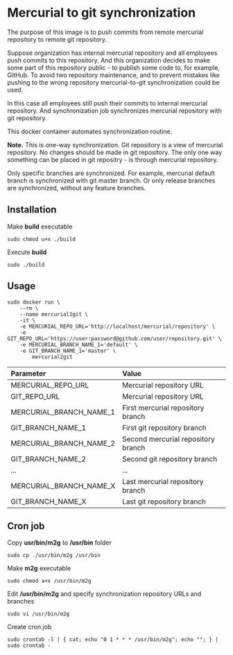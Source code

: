 Mercurial to git synchronization
======================================
The purpose of this image is to push commits from remote mercurial repository to remote git repository.

Suppose organization has internal mercurial repository and all employees push commits to this repository.
And this organization decides to make some part of this repository public - to publish some code to, for example, GitHub.
To avoid two repository maintenance, and to prevent mistakes like pushing to the wrong repository mercurial-to-git synchronization could be used.

In this case all employees still push their commits to internal mercurial repository.
And synchronization job synchronizes mercurial repository with git repository. 

This docker container automates synchronization routine.

**Note.**
This is one-way synchronization.
Git repository is a view of mercurial repository.
No changes should be made in git repository.
The only one way something can be placed in git repositry - is through mercurial repository.

Only specific branches are synchronized.
For example, mercurial default branch is synchronized with git master branch.
Or only release branches are synchronized, without any feature branches.

Installation
------------
Make **build** executable
``` 
sudo chmod u+x ./build
```

Execute **build**
```
sudo ./build
```

Usage
-----
```
sudo docker run \
    --rm \
    --name mercurial2git \
    -it \
    -e MERCURIAL_REPO_URL='http://localhost/mercurial/repository' \
    -e GIT_REPO_URL='https://user:password@github.com/user/repository.git' \
    -e MERCURIAL_BRANCH_NAME_1='default' \
    -e GIT_BRANCH_NAME_1='master' \
        mercurial2git
```
| Parameter         | Value                              |
| :---------------- | :--------------------------------- |
| MERCURIAL_REPO_URL       | Mercurial repository URL           |
| GIT_REPO_URL      | Mercurial repository URL           |
| MERCURIAL_BRANCH_NAME_1  | First mercurial repository branch  |
| GIT_BRANCH_NAME_1 | First git repository branch        |
| MERCURIAL_BRANCH_NAME_2  | Second mercurial repository branch |
| GIT_BRANCH_NAME_2 | Second git repository branch       |
| ...               | ...                                |
| MERCURIAL_BRANCH_NAME_X  | Last mercurial repository branch   |
| GIT_BRANCH_NAME_X | Last git repository branch         |

Cron job
--------
Copy **usr/bin/m2g** to **/usr/bin** folder
```
sudo cp ./usr/bin/m2g /usr/bin
```

Make **m2g** executable
```
sudo chmod a+x /usr/bin/m2g
```

Edit **/usr/bin/m2g** and specify synchronization repository URLs and branches
```
sudo vi /usr/bin/m2g
```

Create cron job
```
sudo crontab -l | { cat; echo "0 1 * * * /usr/bin/m2g"; echo ""; } | sudo crontab -
```
